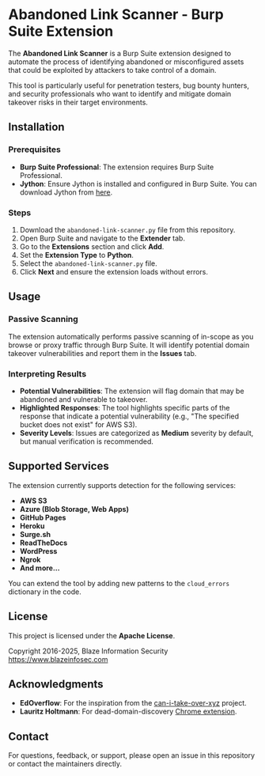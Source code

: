 # Abandoned Link Scanner - Burp Suite Extension

The **Abandoned Link Scanner** is a Burp Suite extension designed to automate the process of identifying abandoned or misconfigured assets that could be exploited by attackers to take control of a domain.

This tool is particularly useful for penetration testers, bug bounty hunters, and security professionals who want to identify and mitigate domain takeover risks in their target environments.

## Installation

### Prerequisites
- **Burp Suite Professional**: The extension requires Burp Suite Professional.
- **Jython**: Ensure Jython is installed and configured in Burp Suite. You can download Jython from [here](https://www.jython.org/download).

### Steps
1. Download the `abandoned-link-scanner.py` file from this repository.
2. Open Burp Suite and navigate to the **Extender** tab.
3. Go to the **Extensions** section and click **Add**.
4. Set the **Extension Type** to **Python**.
5. Select the `abandoned-link-scanner.py` file.
6. Click **Next** and ensure the extension loads without errors.

## Usage

### Passive Scanning
The extension automatically performs passive scanning of in-scope as you browse or proxy traffic through Burp Suite. It will identify potential domain takeover vulnerabilities and report them in the **Issues** tab.

### Interpreting Results
- **Potential Vulnerabilities**: The extension will flag domain that may be abandoned and vulnerable to takeover.
- **Highlighted Responses**: The tool highlights specific parts of the response that indicate a potential vulnerability (e.g., "The specified bucket does not exist" for AWS S3).
- **Severity Levels**: Issues are categorized as **Medium** severity by default, but manual verification is recommended.

## Supported Services

The extension currently supports detection for the following services:
- **AWS S3**
- **Azure (Blob Storage, Web Apps)**
- **GitHub Pages**
- **Heroku**
- **Surge.sh**
- **ReadTheDocs**
- **WordPress**
- **Ngrok**
- **And more...**

You can extend the tool by adding new patterns to the `cloud_errors` dictionary in the code.

## License

This project is licensed under the **Apache License**.

Copyright 2016-2025, Blaze Information Security https://www.blazeinfosec.com

## Acknowledgments

- **EdOverflow**: For the inspiration from the [can-i-take-over-xyz](https://github.com/EdOverflow/can-i-take-over-xyz) project.
- **Lauritz Holtmann**: For dead-domain-discovery [Chrome extension](https://github.com/lauritzh/dead-domain-discovery).

## Contact

For questions, feedback, or support, please open an issue in this repository or contact the maintainers directly.
